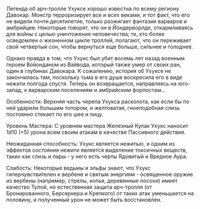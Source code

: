 Легенда об арч-тролле Ухуксе хорошо известна по всему региону Давокар. Монстр терроризирует все и всех веками, и тот факт, что его не видели почти десятилетие, только разжигает фантазии варваров и амбрийцев. Некоторые говорят, что он в Йондерворлде, откармливаясь для войны с целью уничтожения человечества; те, кто более осведомлен о жизненном цикле троллей, полагают, что он переживает свой четвертый сон, чтобы вернуться еще больше, сильнее и голоднее.

Однако правда в том, что Ухукс был убит восемь лет назад военным героем Войонданом из Вайвода, который также умер от своих ран, один в глубинах Давокара. К сожалению, история об Ухуксе не закончилась там, поскольку тьма в его душе воскресила его в виде нежити полгода спустя. Теперь он возвращается, направляясь на юго-запад, к варварским поселениям и амбрийским форпостам...

Особенности: Верхняя часть черепа Ухукса расколота, как если бы по ней ударили большим топором, и желтоватая, гноеподобная слизь постоянно стекает по его шее и лицу.

Уровень Мастера: С уровнем мастера Железный Кулак Ухукс наносит 1d10 (+5) урона всем своим атакам в качестве Пассивного действия.

Неожиданная способность: Ухукс является нежитью, и одним из эффектов состояния нежити является выделение токсичных веществ, таких как слизь и пары - у него есть черты Ядовитый и Вредное Аура.

Слабость: Некоторые ведьмы и эльфы знают, что Ухукс гиперчувствителен к вербене и святым энергиям - освященное оружие из вербены (например, стрелы, копья, деревянные посохи) имеет качество Тупой, но естественная защита арч-тролля (от Бронированного, Берсеркера и Крепкого) от таких атак уменьшается на половину, и полученный урон не может быть восстановлен.